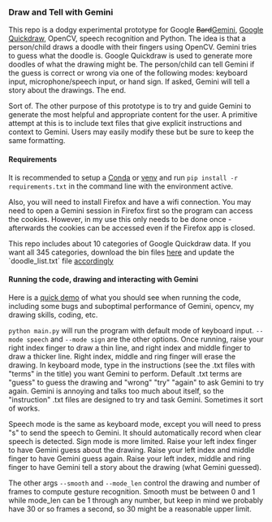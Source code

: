### Draw and Tell with Gemini

This repo is a dodgy experimental prototype for Google ~~Bard~~[Gemini](https://gemini.google.com/), [Google Quickdraw](https://quickdraw.withgoogle.com/), OpenCV, speech recognition and Python. The idea is that a person/child draws a doodle with their fingers using OpenCV. Gemini tries to guess what the doodle is. Google Quickdraw is used to generate more doodles of what the drawing might be. The person/child can tell Gemini if the guess is correct or wrong via one of the following modes: keyboard input, microphone/speech input, or hand sign. If asked, Gemini will tell a story about the drawings. The end.

Sort of. The other purpose of this prototype is to try and guide Gemini to generate the most helpful and appropriate content for the user. A primitive attempt at this is to include text files that give explicit instructions and context to Gemini. Users may easily modify these but be sure to keep the same formatting.

#### Requirements

It is recommended to setup a [Conda](https://conda.io/projects/conda/en/latest/user-guide/getting-started.html) or [venv](https://docs.python.org/3/library/venv.html#creating-virtual-environments) and run `pip install -r requirements.txt` in the command line with the environment active. 

Also, you will need to install Firefox and have a wifi connection. You may need to open a Gemini session in Firefox first so the program can access the cookies. However, in my use this only needs to be done once - afterwards the cookies can be accessed even if the Firefox app is closed. 

This repo includes about 10 categories of Google Quickdraw data. If you want all 345 categories, download the bin files [here](https://console.cloud.google.com/storage/browser/quickdraw_dataset/full;tab=objects?prefix=&forceOnObjectsSortingFiltering=false&pageState=(%22StorageObjectListTable%22:(%22f%22:%22%255B%255D%22))) and update the `doodle_list.txt` file [accordingly](https://raw.githubusercontent.com/googlecreativelab/quickdraw-dataset/master/categories.txt) 

#### Running the code, drawing and interacting with Gemini

Here is a [quick demo](https://www.youtube.com/watch?v=06rEQQ3TD1Q) of what you should see when running the code, including some bugs and suboptimal performance of Gemini, opencv, my drawing skills, coding, etc.

`python main.py` will run the program with default mode of keyboard input. `--mode speech` and `--mode sign` are the other options. Once running, raise your right index finger to draw a thin line, and right index and middle finger to draw a thicker line. Right index, middle and ring finger will erase the drawing. In keyboard mode, type in the instructions (see the .txt files with "terms" in the title) you want Gemini to perform. Default .txt terms are "guess" to guess the drawing and "wrong" "try" "again" to ask Gemini to try again. Gemini is annoying and talks too much about itself, so the "instruction" .txt files are designed to try and task Gemini. Sometimes it sort of works. 

Speech mode is the same as keyboard mode, except you will need to press "s" to send the speech to Gemini. It should automatically record when clear speech is detected. Sign mode is more limited. Raise your left index finger to have Gemini guess about the drawing. Raise your left index and middle finger to have Gemini guess again. Raise your left index, middle and ring finger to have Gemini tell a story about the drawing (what Gemini guessed).

The other args `--smooth` and `--mode_len` control the drawing and number of frames to compute gesture recognition. Smooth must be between 0 and 1 while mode_len can be 1 through any number, but keep in mind we probably have 30 or so frames a second, so 30 might be a reasonable upper limit. 



 


